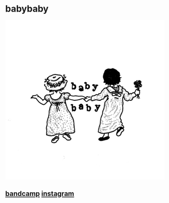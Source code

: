 # **babybaby**
![](https://github.com/rbrt-fm/rbrt-fm.github.io/blob/main/include/babybaby-1.png)
## [bandcamp](https://urmybabybaby.bandcamp.com/music) [instagram](https://www.instagram.com/babybaby4ever/)